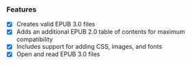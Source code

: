 
### Features

- [x] Creates valid EPUB 3.0 files
- [x] Adds an additional EPUB 2.0 table of contents for maximum compatibility
- [x] Includes support for adding CSS, images, and fonts
- [x] Open and read EPUB 3.0 files
